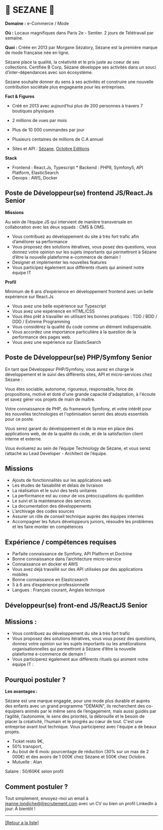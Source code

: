 # 👚 SEZANE 👚

**Domaine :**  e-Commerce / Mode

**Où :** Locaux magnifiques dans Paris 2e - Sentier. 2 jours de Télétravail par semaine. 

**Quoi :** Créée en 2013 par Morgane Sézalory, Sézane est la première marque de mode française née en ligne.

Sézane place la qualité, la créativité et le prix juste au coeur de ses collections. Certifiée B Corp, Sézane développe ses activités dans un souci d’inter-dépendances avec son écosystème. 

Sezane souhaite donner du sens à ses activités et construire une nouvelle contribution sociétale plus engageante pour les entreprises.  

**Fact & Figures**

* Créé en 2013 avec aujourd’hui plus de 200 personnes à travers 7 boutiques physiques
* 2 millions de vues par mois 
* Plus de 10 000 commandes par jour
* Plusieurs centaines de millions de C.A annuel

* Sites et API : <a href="https://www.sezane.com/fr">Sézane</a>, <a href="https://www.octobre-editions.com/fr">Octobre Editions</a>

**Stack**

* Frontend : React.Js, Typescript * Backend : PHP8, Symfony5, API Platform, ElasticSearch
* Devops : AWS, Docker

## Poste de Développeur(se) frontend JS/React.Js Senior

**Missions** 

Au sein de l’équipe JS qui intervient de manière transversale en collaboration avec les deux squads : CMS & OMS. 

* Vous contribuez au développement du site à très fort trafic afin d’améliorer sa performance
* Vous proposez des solutions itératives, vous posez des questions, vous donnez votre opinion sur les sujets importants qui permettront à Sézane d’être la nouvelle plateforme e-commerce de demain ! 
* Designer et implémenter les nouvelles features
* Vous participez également aux différents rituels qui animent notre équipe IT

**Profil**

Minimum de 6 ans d’expérience en développement frontend avec un belle expérience sur React.Js
* Vous avez une belle expérience sur Typescript
* Vous avez une expérience en HTML/CSS
* Vous êtes prêt à travailler en utilisant les bonnes pratiques : TDD / BDD / DDD / Extreme Programming
* Vous considérez la qualité du code comme un élément indispensable.
* Vous accordez une importance particulière à la question de la performance des pages web. 
* Vous avez une expérience sur ElasticSearch


## Poste de Développeur(se) PHP/Symfony Senior

En tant que Développeur PHP/Symfony, vous aurez en charge le développement et le suivi des différents sites, API et micro-services chez Sézane :

Vous êtes sociable, autonome, rigoureux, responsable, force de propositions, motivé et doté d'une grande capacité d'adaptation, à l'écoute et savez gérer vos projets de main de maître.

Votre connaissance de PHP, du framework Symfony, et votre intérêt pour les nouvelles technologies et l'optimisation seront des atouts essentiels pour ce poste.

Vous serez garant du développement et de la mise en place des applications web, de de la qualité du code, et de la satisfaction client interne et externe.

Vous évoluerez au sein de l’équipe Technology de Sézane, et vous serez rattaché au Lead Developer - Architect de l’équipe.

## Missions

* Ajouts de fonctionnalités sur les applications web
* Les études de faisabilité et délais de livraison
* La réalisation et le suivi des tests unitaires
* La performance est au coeur de vos préoccupations du quotidien
* Le suivi et la maintenance des services
* La documentation des développements
* L’archivage des codes sources
* Assurer un rôle de conseil technique auprès des équipes internes
* Accompagner les futurs développeurs juniors, résoudre les problèmes et les faire monter en
compétences

## Expérience / compétences requises

* Parfaite connaissance de Symfony, API Platform et Doctrine
* Bonne connaissance dans l’architecture micro-service
* Connaissance en docker et AWS
* Vous avez déjà travaillé sur des API utilisées par des applications mobiles 
* Bonne connaissance en Elasticsearch
* 5 à 6 ans d’expérience professionnelle
* Langues : Français courant, Anglais technique

## Développeur(se) front-end JS/ReactJS Senior

## Missions : 
* Vous contribuez au développement du site à très fort trafic
* Vous proposez des solutions itératives, vous vous posez des questions, donnez votre opinion sur les sujets importants ou les améliorations organisationnelles qui permettront à Sézane d’être la nouvelle plateforme e-commerce de demain !
* Vous participerez également aux différents rituels qui animent notre équipe IT :


## Pourquoi postuler ?

**Les avantages :** 

Sézane est une marque engagée, pour une mode plus durable et auprès des enfants avec un grand programme "DEMAIN", ils recherchent des co-équipiers animés par le même sens de l’engagement, mais aussi guidés par l’agilité, l’autonomie, le sens des priorités, la débrouille et le besoin de placer la créativité, l’humain et le progrès au cœur de tout.
C'est une entreprise avant tout technique. Vous participerez avec l'équipe a de beaux projets.

* Ticket resto 9€, 
* 50% transport, 
* Au bout de 6 mois: pourcentage de réduction (30% sur un max de 2 000€) et des avoirs de 1 000€ chez Sézane et 500€ chez Octobre.
* Mutuelle : Alan

Salaire : 50/60K€ selon profil

## Comment postuler ?

Tout simplement, envoyez-moi un email à jeanne.londiche@jlrecrutement.com avec un CV ou bien un profil LinkedIn à jour. À bientôt ! 

----
<a href="https://github.com/jlondiche/job-board-php/blob/master/README.md">[Retour a la liste]</a>
